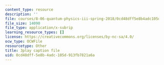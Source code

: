 ```yaml
---
content_type: resource
description: ''
file: courses/8-06-quantum-physics-iii-spring-2018/0cd48dff5e8b4adc105d913fb7821a6a_xHE5uf-S9Iw.srt
file_size: 14090
file_type: application/x-subrip
learning_resource_types: []
license: https://creativecommons.org/licenses/by-nc-sa/4.0/
ocw_type: OCWFile
resourcetype: Other
title: 3play caption file
uid: 0cd48dff-5e8b-4adc-105d-913fb7821a6a
---
```


